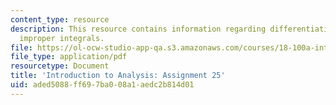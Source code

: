 ```yaml
---
content_type: resource
description: This resource contains information regarding differentiating and integrating
  improper integrals.
file: https://ol-ocw-studio-app-qa.s3.amazonaws.com/courses/18-100a-introduction-to-analysis-fall-2012/aded5088ff697ba008a1aedc2b814d01_MIT18_100AF12_Assign_25.pdf
file_type: application/pdf
resourcetype: Document
title: 'Introduction to Analysis: Assignment 25'
uid: aded5088-ff69-7ba0-08a1-aedc2b814d01
---
```

